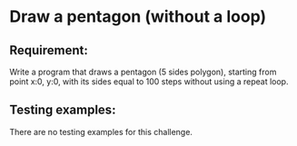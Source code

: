 # Draw a pentagon (without a loop)

## Requirement:

Write a program that draws a pentagon (5 sides polygon), starting from point x:0, y:0, with its sides equal to 100 steps without using a repeat loop.

## Testing examples:

There are no testing examples for this challenge.